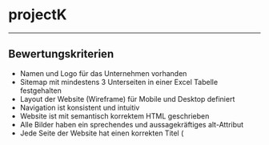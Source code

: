 # projectK

---

## Bewertungskriterien

- Namen und Logo für das Unternehmen vorhanden
- Sitemap mit mindestens 3 Unterseiten in einer Excel Tabelle festgehalten
- Layout der Website (Wireframe) für Mobile und Desktop definiert
- Navigation ist konsistent und intuitiv
- Website ist mit semantisch korrektem HTML geschrieben
- Alle Bilder haben ein sprechendes und aussagekräftiges alt-Attribut
- Jede Seite der Website hat einen korrekten Titel (<title> Attribut)
- Formulare verfügen über korrekte Auszeichnungen, Labels und Fehlermeldungen (beispielsweise im Kontaktformular)
- Website funktioniert auf allen Displays (Mobil und Desktop)
- Website ist nach den gängigen W3C-Standards geschrieben. Markup Validation, CSS Validation, Unicorn - Der Einheitsvalidator des W3C
- Projekt in einem Softwareverwaltungssystem abgelegt. Änderungen regelmässig gesichert.
- Umfang entspricht der verfügbaren Zeit
